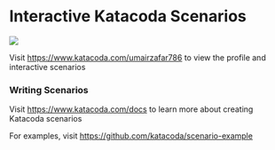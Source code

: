 # Interactive Katacoda Scenarios

[![](http://shields.katacoda.com/katacoda/umairzafar786/count.svg)](https://www.katacoda.com/umairzafar786 "Get your profile on Katacoda.com")

Visit https://www.katacoda.com/umairzafar786 to view the profile and interactive scenarios

### Writing Scenarios
Visit https://www.katacoda.com/docs to learn more about creating Katacoda scenarios

For examples, visit https://github.com/katacoda/scenario-example
